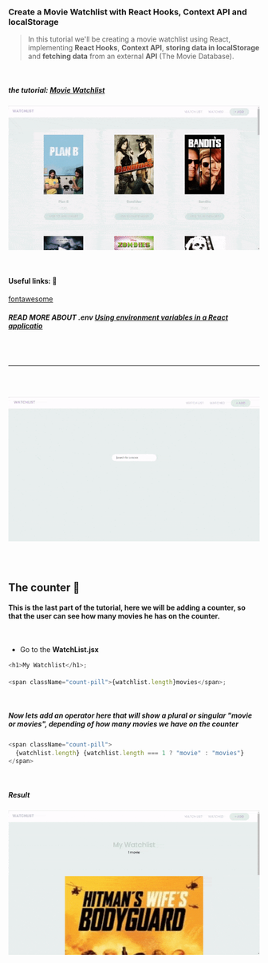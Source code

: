 ### Create a Movie Watchlist with React Hooks, Context API and localStorage

> In this tutorial we'll be creating a movie watchlist using React, implementing **React Hooks**, **Context API**, **storing data in localStorage** and **fetching data** from an external **API** (The Movie Database).

<br>

##### the tutorial: [Movie Watchlist](https://youtu.be/1eO_hNYzaSc)

[<img src="./src/img/disabled-button-workin.gif"/>]()

<br>

#### Useful links: 🐖

[fontawesome](https://fontawesome.com/docs/web/use-with/react/)

##### READ MORE ABOUT .env [Using environment variables in a React applicatio](https://adostes.medium.com/using-environment-variables-in-a-react-application-ac3b6c307373)

<br>
<br>

---

<br>
<br>
 
[<img src="./src/img/2prevent-addng-same-movie-to-the-options-once-added-to-watched.gif"/>]()

<br>
<br>

## The counter 🧺

#### This is the last part of the tutorial, here we will be adding a counter, so that the user can see how many movies he has on the counter.

<br>

- Go to the **WatchList.jsx**

```javascript
<h1>My Watchlist</h1>;

<span className="count-pill">{watchlist.length}movies</span>;
```

<br>

##### Now lets add an operator here that will show a plural or singular "movie or movies", depending of how many movies we have on the counter

```javascript
<span className="count-pill">
  {watchlist.length} {watchlist.length === 1 ? "movie" : "movies"}
</span>
```

<br>

##### Result

[<img src="./src/img/result-counter.gif"/>]()
